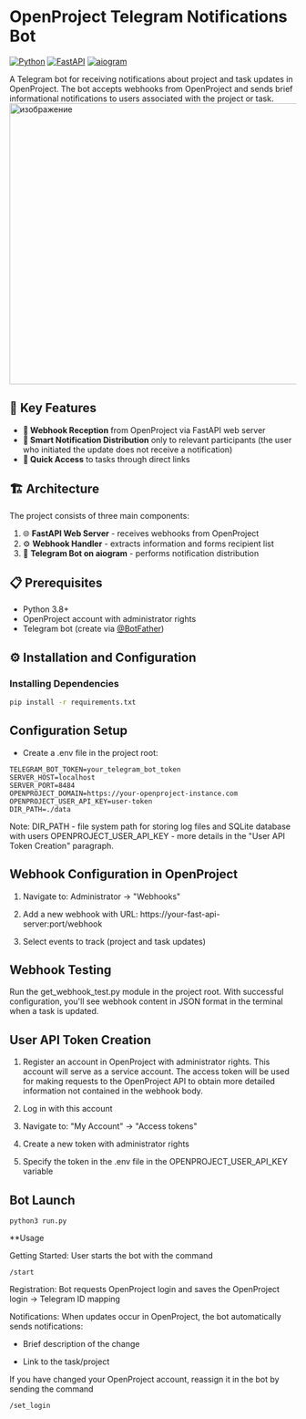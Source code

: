 # OpenProject Telegram Notifications Bot

[![Python](https://img.shields.io/badge/Python-3.8+-blue.svg)](https://python.org)
[![FastAPI](https://img.shields.io/badge/FastAPI-0.68+-green.svg)](https://fastapi.tiangolo.com)
[![aiogram](https://img.shields.io/badge/aiogram-3.0+-blue.svg)](https://docs.aiogram.dev/)

A Telegram bot for receiving notifications about project and task updates in OpenProject. The bot accepts webhooks from OpenProject and sends brief informational notifications to users associated with the project or task.
<img width="711" height="493" alt="изображение" src="https://github.com/user-attachments/assets/96c1c5d6-fc68-4261-8d5b-125fed92c00e" />


## 🚀 Key Features

- **📨 Webhook Reception** from OpenProject via FastAPI web server
- **👥 Smart Notification Distribution** only to relevant participants (the user who initiated the update does not receive a notification)
- **🔗 Quick Access** to tasks through direct links

## 🏗 Architecture

The project consists of three main components:

1. 🌐 **FastAPI Web Server** - receives webhooks from OpenProject
2. ⚙️ **Webhook Handler** - extracts information and forms recipient list
3. 🤖 **Telegram Bot on aiogram** - performs notification distribution

## 📋 Prerequisites

- Python 3.8+
- OpenProject account with administrator rights
- Telegram bot (create via [@BotFather](https://t.me/BotFather))

## ⚙️ Installation and Configuration

### Installing Dependencies

```bash
pip install -r requirements.txt
```
## Configuration Setup

- Create a .env file in the project root:
```
TELEGRAM_BOT_TOKEN=your_telegram_bot_token
SERVER_HOST=localhost
SERVER_PORT=8484
OPENPROJECT_DOMAIN=https://your-openproject-instance.com
OPENPROJECT_USER_API_KEY=user-token
DIR_PATH=./data
```
Note:
 DIR_PATH - file system path for storing log files and SQLite database with users
 OPENPROJECT_USER_API_KEY - more details in the "User API Token Creation" paragraph.

## Webhook Configuration in OpenProject

1. Navigate to: Administrator → "Webhooks"

2. Add a new webhook with URL: https://your-fast-api-server:port/webhook

3. Select events to track (project and task updates)

## Webhook Testing

Run the get_webhook_test.py module in the project root. With successful configuration, you'll see webhook content in JSON format in the terminal when a task is updated.

## User API Token Creation

1. Register an account in OpenProject with administrator rights. This account will serve as a service account. The access token will be used for making requests to the OpenProject API to obtain more detailed information not contained in the webhook body.

2. Log in with this account

3. Navigate to: "My Account" → "Access tokens"

4. Create a new token with administrator rights

5. Specify the token in the .env file in the OPENPROJECT_USER_API_KEY variable

## Bot Launch
```
python3 run.py
```
**Usage

Getting Started: User starts the bot with the command
```
/start
```

Registration: Bot requests OpenProject login and saves the OpenProject login → Telegram ID mapping

Notifications: When updates occur in OpenProject, the bot automatically sends notifications:

- Brief description of the change

- Link to the task/project

If you have changed your OpenProject account, reassign it in the bot by sending the command 
```
/set_login
```
